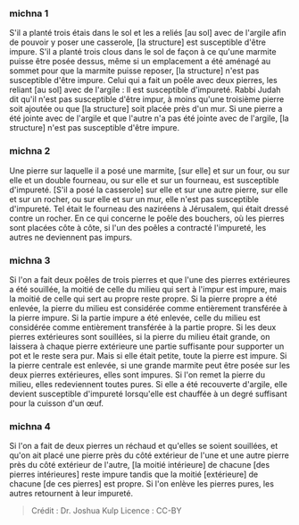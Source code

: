
### michna 1
S'il a planté trois étais dans le sol et les a reliés [au sol] avec de l'argile afin de pouvoir y poser une casserole, [la structure] est susceptible d'être impure. S'il a planté trois clous dans le sol de façon à ce qu'une marmite puisse être posée dessus, même si un emplacement a été aménagé au sommet pour que la marmite puisse reposer, [la structure] n'est pas susceptible d'être impure. Celui qui a fait un poêle avec deux pierres, les reliant [au sol] avec de l'argile : Il est susceptible d'impureté. Rabbi Judah dit qu'il n'est pas susceptible d'être impur, à moins qu'une troisième pierre soit ajoutée ou que [la structure] soit placée près d'un mur. Si une pierre a été jointe avec de l'argile et que l'autre n'a pas été jointe avec de l'argile, [la structure] n'est pas susceptible d'être impure.

### michna 2
Une pierre sur laquelle il a posé une marmite, [sur elle] et sur un four, ou sur elle et un double fourneau, ou sur elle et sur un fourneau, est susceptible d'impureté. [S'il a posé la casserole] sur elle et sur une autre pierre, sur elle et sur un rocher, ou sur elle et sur un mur, elle n'est pas susceptible d'impureté. Tel était le fourneau des naziréens à Jérusalem, qui était dressé contre un rocher. En ce qui concerne le poêle des bouchers, où les pierres sont placées côte à côte, si l'un des poêles a contracté l'impureté, les autres ne deviennent pas impurs.

### michna 3
Si l'on a fait deux poêles de trois pierres et que l'une des pierres extérieures a été souillée, la moitié de celle du milieu qui sert à l'impur est impure, mais la moitié de celle qui sert au propre reste propre. Si la pierre propre a été enlevée, la pierre du milieu est considérée comme entièrement transférée à la pierre impure. Si la partie impure a été enlevée, celle du milieu est considérée comme entièrement transférée à la partie propre. Si les deux pierres extérieures sont souillées, si la pierre du milieu était grande, on laissera à chaque pierre extérieure une partie suffisante pour supporter un pot et le reste sera pur. Mais si elle était petite, toute la pierre est impure. Si la pierre centrale est enlevée, si une grande marmite peut être posée sur les deux pierres extérieures, elles sont impures. Si l'on remet la pierre du milieu, elles redeviennent toutes pures. Si elle a été recouverte d'argile, elle devient susceptible d'impureté lorsqu'elle est chauffée à un degré suffisant pour la cuisson d'un œuf.

### michna 4
Si l'on a fait de deux pierres un réchaud et qu'elles se soient souillées, et qu'on ait placé une pierre près du côté extérieur de l'une et une autre pierre près du côté extérieur de l'autre, [la moitié intérieure] de chacune [des pierres intérieures] reste impure tandis que la moitié [extérieure] de chacune [de ces pierres] est propre. Si l'on enlève les pierres pures, les autres retournent à leur impureté.

>Crédit : Dr. Joshua Kulp
>Licence : CC-BY